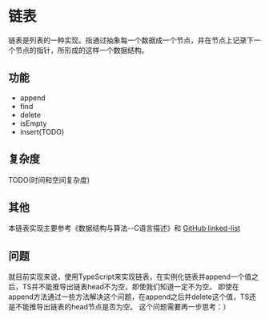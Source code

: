 # 链表

链表是列表的一种实现。指通过抽象每一个数据成一个节点，并在节点上记录下一个节点的指针，所形成的这样一个数据结构。

## 功能

- append
- find
- delete
- isEmpty
- insert(TODO)

## 复杂度

TODO(时间和空间复杂度)

## 其他

本链表实现主要参考《数据结构与算法--C语言描述》和 [GitHub·linked-list](https://github.com/trekhleb/javascript-algorithms/tree/master/src/data-structures/linked-list)

## 问题

就目前实现来说，使用TypeScript来实现链表，在实例化链表并append一个值之后，TS并不能推导出链表head不为空，即使我们知道一定不为空。
即使在append方法通过一些方法解决这个问题，在append之后并delete这个值，TS还是不能推导出链表的head节点是否为空。
这个问题需要再一步思考：）
